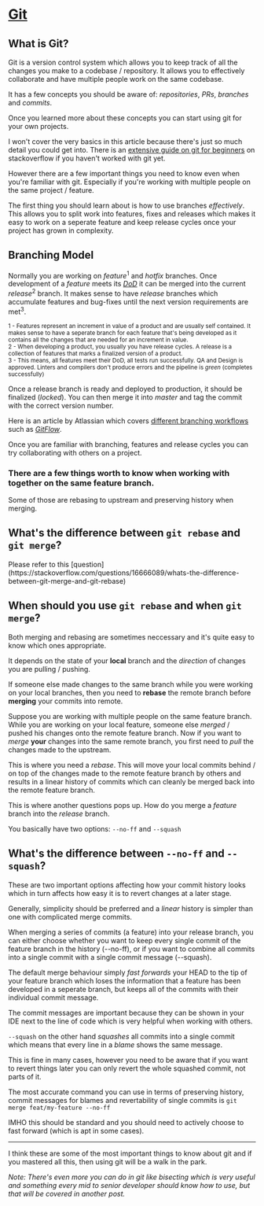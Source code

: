# [Git](https://git-scm.com/)

## What is Git?

Git is a version control system which allows you to keep track of all the changes you make to a codebase / repository. It allows you to effectively collaborate and have multiple people work on the same codebase.

It has a few concepts you should be aware of: _repositories_, _PRs_, _branches_ and _commits_.

Once you learned more about these concepts you can start using git for your own projects.

I won't cover the very basics in this article because there's just so much detail you could get into. There is an [extensive guide on git for beginners](https://stackoverflow.com/questions/315911/git-for-beginners-the-definitive-practical-guide) on stackoverflow if you haven't worked with git yet.

However there are a few important things you need to know even when you're familiar with git. Especially if you're working with multiple people on the same project / feature.

The first thing you should learn about is how to use branches _effectively_. This allows you to split work into features, fixes and releases which makes it easy to work on a seperate feature and keep release cycles once your project has grown in complexity.

## Branching Model

Normally you are working on _feature_<sup>1</sup> and _hotfix_ branches. Once development of a _feature_ meets its [_DoD_](https://www.scrum.org/resources/what-definition-done) it can be merged into the current _release_<sup>2</sup> branch. It makes sense to have _release_ branches which accumulate features and bug-fixes until the next version requirements are met<sup>3</sup>.

<sub>1 - Features represent an increment in value of a product and are usually self contained. It makes sense to have a seperate branch for each feature that's being developed as it contains all the changes that are needed for an increment in value.</sub>  
<sub>2 -  When developing a product, you usually you have release cycles. A release is a collection of features that marks a finalized version of a product.</sub>  
<sub>3 - This means, all features meet their DoD, all tests run successfully. QA and Design is approved. Linters and compilers don't produce errors and the pipeline is _green_ (completes successfully)</sub>

Once a release branch is ready and deployed to production, it should be finalized (_locked_). You can then merge it into _master_ and tag the commit with the correct version number.

Here is an article by Atlassian which covers [different branching workflows](https://www.atlassian.com/git/tutorials/comparing-workflows) such as [_GitFlow_](https://www.atlassian.com/git/tutorials/comparing-workflows/gitflow-workflow).

Once you are familiar with branching, features and release cycles you can try collaborating with others on a project.

### There are a few things worth to know when working with together on the same feature branch.

Some of those are rebasing to upstream and preserving history when merging.

## What's the difference between `git rebase` and `git merge`?

<stackoverflow url="https://stackoverflow.com/a/16666418/1487756">
Please refer to this [question](https://stackoverflow.com/questions/16666089/whats-the-difference-between-git-merge-and-git-rebase)
</stackoverflow>

## When should you use `git rebase` and when `git merge`?

Both merging and rebasing are sometimes neccessary and it's quite easy to know which ones appropriate.

It depends on the state of your **local** branch and the *direction* of changes you are pulling / pushing.

If someone else made changes to the same branch while you were working on your local branches, then you need to **rebase** the remote branch before **merging** your commits into remote.

Suppose you are working with multiple people on the same feature branch. While you are working on your local feature, someone else _merged_ / pushed his changes onto the remote feature branch. Now if you want to _merge_ **your** changes into the same remote branch, you first need to _pull_ the changes made to the upstream.

This is where you need a _rebase_. This will move your local commits behind / on top of the changes made to the remote feature branch by others and results in a linear history of commits which can cleanly be merged back into the remote feature branch.

This is where another questions pops up. How do you merge a _feature_ branch into the _release_ branch.

You basically have two options: `--no-ff` and `--squash`

## What's the difference between `--no-ff` and `--squash`?

These are two important options affecting how your commit history looks which in turn affects how easy it is to revert changes at a later stage.

Generally, simplicity should be preferred and a _linear_ history is simpler than one with complicated merge commits.

When merging a series of commits (a feature) into your release branch, you can either choose whether you want to keep every single commit of the feature branch in the history (--no-ff), or if you want to combine all commits into a single commit with a single commit message (--squash).

The default merge behaviour simply _fast forwards_ your HEAD to the tip of your feature branch which loses the information that a feature has been developed in a seperate branch, but keeps all of the commits with their individual commit message.

The commit messages are important because they can be shown in your IDE next to the line of code which is very helpful when working with others.

`--squash` on the other hand _squashes_ all commits into a single commit which means that every line in a _blame_ shows the same message.

This is fine in many cases, however you need to be aware that if you want to revert things later you can only revert the whole squashed commit, not parts of it.

The most accurate command you can use in terms of preserving history, commit messages for blames and revertability of single commits is `git merge feat/my-feature --no-ff`

IMHO this should be standard and you should need to actively choose to fast forward (which is apt in some cases).

---

I think these are some of the most important things to know about git and if you mastered all this, then using git will be a walk in the park.

_Note: There's even more you can do in git like bisecting which is very useful and something every mid to senior developer should know how to use, but that will be covered in another post._

